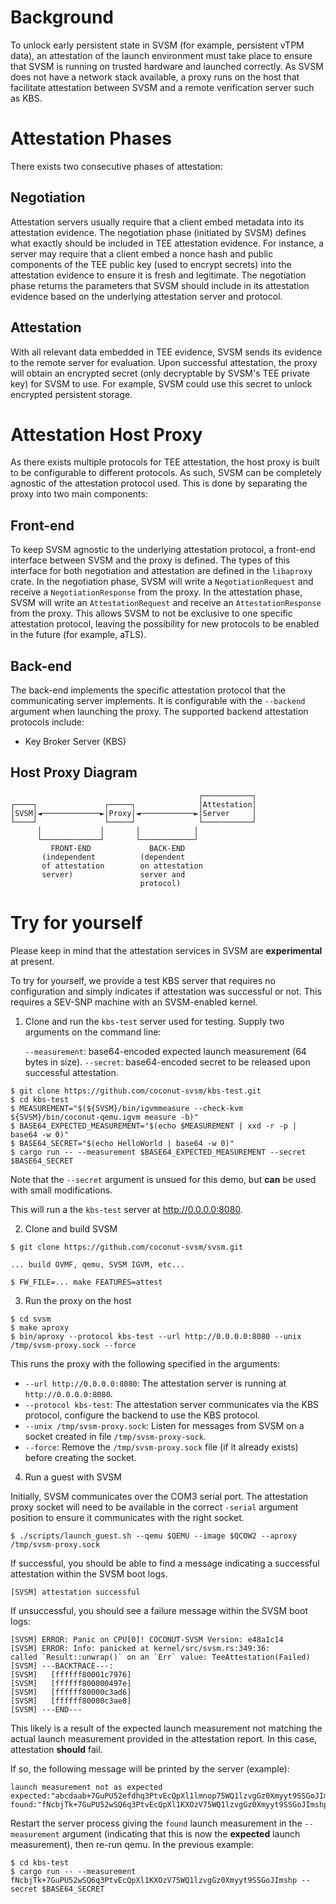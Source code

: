 # Background

To unlock early persistent state in SVSM (for example, persistent vTPM data), an
attestation of the launch environment must take place to ensure that SVSM is
running on trusted hardware and launched correctly. As SVSM does not have a
network stack available, a proxy runs on the host that facilitate attestation
between SVSM and a remote verification server such as KBS.

# Attestation Phases

There exists two consecutive phases of attestation:

## Negotiation

Attestation servers usually require that a client embed metadata into its
attestation evidence. The negotiation phase (initiated by SVSM) defines what
exactly should be included in TEE attestation evidence. For instance, a server
may require that a client embed a nonce hash and public components of the TEE
public key (used to encrypt secrets) into the attestation evidence to ensure it
is fresh and legitimate. The negotiation phase returns the parameters that SVSM
should include in its attestation evidence based on the underlying attestation
server and protocol.

## Attestation

With all relevant data embedded in TEE evidence, SVSM sends its evidence to the
remote server for evaluation. Upon successful attestation, the proxy will obtain
an encrypted secret (only decryptable by SVSM's TEE private key) for SVSM to
use. For example, SVSM could use this secret to unlock encrypted persistent
storage.

# Attestation Host Proxy

As there exists multiple protocols for TEE attestation, the host proxy is built
to be configurable to different protocols. As such, SVSM can be completely
agnostic of the attestation protocol used. This is done by separating the proxy
into two main components:

## Front-end

To keep SVSM agnostic to the underlying attestation protocol, a front-end
interface between SVSM and the proxy is defined. The types of this interface for
both negotiation and attestation are defined in the `libaproxy` crate. In the
negotiation phase, SVSM will write a `NegotiationRequest` and receive a
`NegotiationResponse` from the proxy. In the attestation phase, SVSM will write
an `AttestationRequest` and receive an `AttestationResponse` from the proxy.
This allows SVSM to not be exclusive to one specific attestation protocol,
leaving the possibility for new protocols to be enabled in the future (for
example, aTLS).

## Back-end

The back-end implements the specific attestation protocol that the communicating
server implements. It is configurable with the `--backend` argument when launching the
proxy. The supported backend attestation protocols include:

- Key Broker Server (KBS)

## Host Proxy Diagram

```
                                          ┌───────────┐
┌────┐               ┌─────┐              │Attestation│
│SVSM│◄─────────────►│Proxy│◄────────────►│Server     │
└────┘               └─────┘              └───────────┘
      │             │       │            │
      └─────────────┘       └────────────┘
         FRONT-END             BACK-END
       (independent          (dependent
       of attestation        on attestation
       server)               server and
                             protocol)
```

# Try for yourself

Please keep in mind that the attestation services in SVSM are **experimental**
at present.

To try for yourself, we provide a test KBS server that requires no configuration
and simply indicates if attestation was successful or not. This requires a
SEV-SNP machine with an SVSM-enabled kernel.

1. Clone and run the `kbs-test` server used for testing. Supply two arguments
   on the command line:

   `--measurement`: base64-encoded expected launch measurement (64 bytes in size).
   `--secret`: base64-encoded secret to be released upon successful attestation.

```
$ git clone https://github.com/coconut-svsm/kbs-test.git
$ cd kbs-test
$ MEASUREMENT="$(${SVSM}/bin/igvmmeasure --check-kvm ${SVSM}/bin/coconut-qemu.igvm measure -b)"
$ BASE64_EXPECTED_MEASUREMENT="$(echo $MEASUREMENT | xxd -r -p | base64 -w 0)"
$ BASE64_SECRET="$(echo HelloWorld | base64 -w 0)"
$ cargo run -- --measurement $BASE64_EXPECTED_MEASUREMENT --secret $BASE64_SECRET
```

Note that the `--secret` argument is unsued for this demo, but **can** be used
with small modifications.

This will run a the `kbs-test` server at http://0.0.0.0:8080.

2. Clone and build SVSM

```
$ git clone https://github.com/coconut-svsm/svsm.git

... build OVMF, qemu, SVSM IGVM, etc...

$ FW_FILE=... make FEATURES=attest
```

3. Run the proxy on the host

```
$ cd svsm
$ make aproxy
$ bin/aproxy --protocol kbs-test --url http://0.0.0.0:8080 --unix /tmp/svsm-proxy.sock --force
```

This runs the proxy with the following specified in the arguments:

- `--url http://0.0.0.0:8080`: The attestation server is running at `http://0.0.0.0:8080`.
- `--protocol kbs-test`: The attestation server communicates via the KBS protocol, configure the backend to use the KBS protocol.
- `--unix /tmp/svsm-proxy.sock`: Listen for messages from SVSM on a socket created in file `/tmp/svsm-proxy-sock`.
- `--force`: Remove the `/tmp/svsm-proxy.sock` file (if it already exists) before creating the socket.

4. Run a guest with SVSM

Initially, SVSM communicates over the COM3 serial port. The attestation proxy
socket will need to be available in the correct `-serial` argument position to
ensure it communicates with the right socket.

```
$ ./scripts/launch_guest.sh --qemu $QEMU --image $QCOW2 --aproxy /tmp/svsm-proxy.sock
```

If successful, you should be able to find a message indicating a successful
attestation within the SVSM boot logs.

```
[SVSM] attestation successful
```

If unsuccessful, you should see a failure message within the SVSM boot logs:

```
[SVSM] ERROR: Panic on CPU[0]! COCONUT-SVSM Version: e48a1c14
[SVSM] ERROR: Info: panicked at kernel/src/svsm.rs:349:36:
called `Result::unwrap()` on an `Err` value: TeeAttestation(Failed)
[SVSM] ---BACKTRACE---:
[SVSM]   [ffffff80001c7976]
[SVSM]   [ffffff800000497e]
[SVSM]   [ffffff80000c3ad6]
[SVSM]   [ffffff80000c3ae0]
[SVSM] ---END---
```

This likely is a result of the expected launch measurement not matching the
actual launch measurement provided in the attestation report. In this case,
attestation **should** fail.

If so, the following message will be printed by the server (example):
```
launch measurement not as expected
expected:"abcdaab+7GuPU52efdhq3PtvEcQpXl1lmnop75WQ1lzvgGz0Xmyyt9SSGoJImshp"
found:"fNcbjTk+7GuPU52wSQ6q3PtvEcQpXl1KXOzV75WQ1lzvgGz0Xmyyt9SSGoJImshp"
```

Restart the server process giving the `found` launch measurement in the
`--measurement` argument (indicating that this is now the **expected** launch
measurement), then re-run qemu. In the previous example:

```
$ cd kbs-test
$ cargo run -- --measurement fNcbjTk+7GuPU52wSQ6q3PtvEcQpXl1KXOzV75WQ1lzvgGz0Xmyyt9SSGoJImshp --secret $BASE64_SECRET
```
